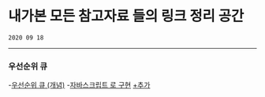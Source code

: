 # 내가본 모든 참고자료 들의 링크 정리 공간

    2020 09 18

---

### 우선순위 큐
   -[우선순위 큐 (개념)](https://m.blog.naver.com/PostView.nhn?blogId=kibum1223&logNo=220454554503&proxyReferer=https:%2F%2Fwww.google.com%2F)
    -[자바스크립트 로 구현](https://velog.io/@cada/%EC%9E%90%EB%B0%94%EC%8A%A4%ED%81%AC%EB%A6%BD%ED%8A%B8%EB%A1%9C-%EC%9A%B0%EC%84%A0%EC%88%9C%EC%9C%84-%ED%81%90-%EA%B5%AC%ED%98%84%ED%95%98%EA%B8%B0)
    [+추가 ](https://jeong-pro.tistory.com/125)
